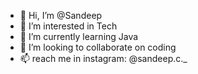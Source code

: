 - 👋 Hi, I’m @Sandeep
- 👀 I’m interested in Tech
- 🌱 I’m currently learning Java
- 💞️ I’m looking to collaborate on coding
- 📫  reach me in instagram: @sandeep.c._

<!---
Sandeep200418/Sandeep200418 is a ✨ special ✨ repository because its `README.md` (this file) appears on your GitHub profile.
You can click the Preview link to take a look at your changes.
--->
